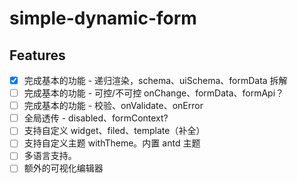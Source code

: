 # simple-dynamic-form

## Features

- [x] 完成基本的功能 - 递归渲染，schema、uiSchema、formData 拆解
- [ ] 完成基本的功能 - 可控/不可控 onChange、formData、formApi？
- [ ] 完成基本的功能 - 校验、onValidate、onError
- [ ] 全局透传 - disabled、formContext?
- [ ] 支持自定义 widget、filed、template（补全）
- [ ] 支持自定义主题 withTheme。内置 antd 主题
- [ ] 多语言支持。
- [ ] 额外的可视化编辑器
